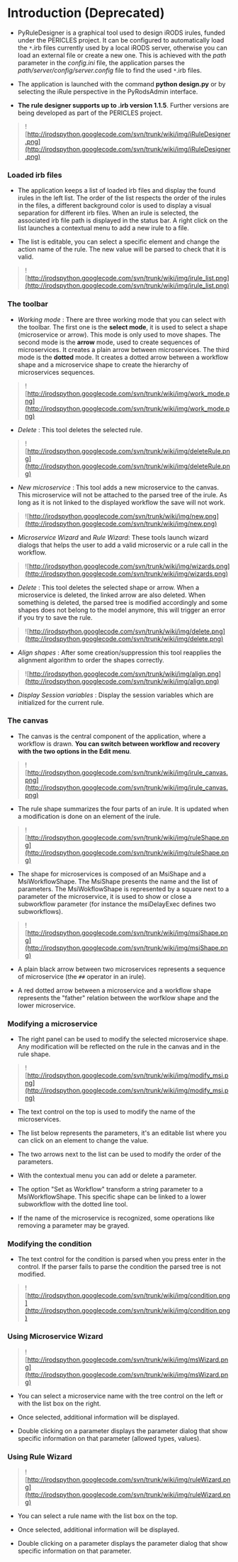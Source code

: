 # Introduction (**Deprecated**) #

  * PyRuleDesigner is a graphical tool used to design iRODS irules, funded under the PERICLES project. It can be configured to automatically load the `*`.irb files currently used by a local iRODS server, otherwise you can load an external file or create a new one. This is achieved with the _path_ parameter in the _config.ini_ file, the application parses the _path/server/config/server.config_ file to find the used `*`.irb files.

  * The application is launched with the command **python design.py** or by selecting the iRule perspective in the PyRodsAdmin interface.

  * **The rule designer supports up to .irb version 1.1.5**. Further versions are being developed as part of the PERICLES project.

> ![http://irodspython.googlecode.com/svn/trunk/wiki/img/iRuleDesigner.png](http://irodspython.googlecode.com/svn/trunk/wiki/img/iRuleDesigner.png)

### Loaded irb files ###

  * The application keeps a list of loaded irb files and display the found irules in the left list. The order of the list respects the order of the irules in the files, a different background color is used to display a visual separation for different irb files. When an irule is selected, the associated irb file path is displayed in the status bar. A right click on the list launches a contextual menu to add a new irule to a file.

  * The list is editable, you can select a specific element and change the action name of the rule. The new value will be parsed to check that it is valid.

> ![http://irodspython.googlecode.com/svn/trunk/wiki/img/irule_list.png](http://irodspython.googlecode.com/svn/trunk/wiki/img/irule_list.png)

### The toolbar ###

  * _Working mode_ : There are three working mode that you can select with the toolbar. The first one is the **select mode**, it is used to select a shape (microservice or arrow). This mode is only used to move shapes. The second  mode is the **arrow** mode, used to create sequences of microservices. It creates a plain arrow between microservices. The third mode is the **dotted** mode. It creates a dotted arrow between a workflow shape and a microservice shape to create the hierarchy of microservices sequences.

> ![http://irodspython.googlecode.com/svn/trunk/wiki/img/work_mode.png](http://irodspython.googlecode.com/svn/trunk/wiki/img/work_mode.png)

  * _Delete_ : This tool deletes the selected rule.

> ![http://irodspython.googlecode.com/svn/trunk/wiki/img/deleteRule.png](http://irodspython.googlecode.com/svn/trunk/wiki/img/deleteRule.png)


  * _New microservice_ : This tool adds a new microservice to the canvas. This microservice will not be attached to the parsed tree of the irule. As long as it is not linked to the displayed workflow the save will not work.

> ![http://irodspython.googlecode.com/svn/trunk/wiki/img/new.png](http://irodspython.googlecode.com/svn/trunk/wiki/img/new.png)

  * _Microservice Wizard_ and _Rule Wizard_: These tools launch wizard dialogs that helps the user to add a valid microservic or a rule call in the workflow.

> ![http://irodspython.googlecode.com/svn/trunk/wiki/img/wizards.png](http://irodspython.googlecode.com/svn/trunk/wiki/img/wizards.png)


  * _Delete_ : This tool deletes the selected shape or arrow. When a microservice is deleted, the linked arrow are also deleted. When something is deleted, the parsed tree is modified accordingly and some shapes does not belong to the model anymore, this will trigger an error if you try to save the rule.

> ![http://irodspython.googlecode.com/svn/trunk/wiki/img/delete.png](http://irodspython.googlecode.com/svn/trunk/wiki/img/delete.png)

  * _Align shapes_ : After some creation/suppression this tool reapplies the alignment algorithm to order the shapes correctly.

> ![http://irodspython.googlecode.com/svn/trunk/wiki/img/align.png](http://irodspython.googlecode.com/svn/trunk/wiki/img/align.png)

  * _Display Session variables_ : Display the session variables which are initialized for the current rule.


### The canvas ###

  * The canvas is the central component of the application, where a workflow is drawn. **You can switch between workflow and recovery with the two options in the Edit menu**.

> ![http://irodspython.googlecode.com/svn/trunk/wiki/img/irule_canvas.png](http://irodspython.googlecode.com/svn/trunk/wiki/img/irule_canvas.png)

  * The rule shape summarizes the four parts of an irule. It is updated when a modification is done on an element of the irule.

> ![http://irodspython.googlecode.com/svn/trunk/wiki/img/ruleShape.png](http://irodspython.googlecode.com/svn/trunk/wiki/img/ruleShape.png)

  * The shape for microservices is composed of an MsiShape and a MsiWorkflowShape. The MsiShape presents the name and the list of parameters. The MsiWokflowShape is represented by a square next to a parameter of the microservice, it is used to show or close a subworkflow parameter (for instance the msiDelayExec defines two subworkflows).

> ![http://irodspython.googlecode.com/svn/trunk/wiki/img/msiShape.png](http://irodspython.googlecode.com/svn/trunk/wiki/img/msiShape.png)

  * A plain black arrow between two microservices represents a sequence of microservice (the `##` operator in an irule).

  * A red dotted arrow between a microservice and a workflow shape represents the "father" relation between the worfklow shape and the lower microservice.

### Modifying a microservice ###

  * The right panel can be used to modify the selected microservice shape. Any modification will be reflected on the rule in the canvas and in the rule shape.

> ![http://irodspython.googlecode.com/svn/trunk/wiki/img/modify_msi.png](http://irodspython.googlecode.com/svn/trunk/wiki/img/modify_msi.png)

  * The text control on the top is used to modify the name of the microservices.

  * The list below represents the parameters, it's an editable list where you can click on an element to change the value.

  * The two arrows next to the list can be used to modify the order of the parameters.

  * With the contextual menu you can add or delete a parameter.

  * The option "Set as Workflow" transform a string parameter to a MsiWorkflowShape. This specific shape can be linked to a lower subworkflow with the dotted line tool.

  * If the name of the microservice is recognized, some operations like removing a parameter may be grayed.


### Modifying the condition ###

  * The text control for the condition is parsed when you press enter in the control. If the parser fails to parse the condition the parsed tree is not modified.

> ![http://irodspython.googlecode.com/svn/trunk/wiki/img/condition.png](http://irodspython.googlecode.com/svn/trunk/wiki/img/condition.png)


### Using Microservice Wizard ###

> ![http://irodspython.googlecode.com/svn/trunk/wiki/img/msWizard.png](http://irodspython.googlecode.com/svn/trunk/wiki/img/msWizard.png)

  * You can select a microservice name with the tree control on the left or with the list box on the right.

  * Once selected, additional information will be displayed.

  * Double clicking on a parameter displays the parameter dialog that show specific information on that parameter (allowed types, values).


### Using Rule Wizard ###


> ![http://irodspython.googlecode.com/svn/trunk/wiki/img/ruleWizard.png](http://irodspython.googlecode.com/svn/trunk/wiki/img/ruleWizard.png)

  * You can select a rule name with the list box on the top.

  * Once selected, additional information will be displayed.

  * Double clicking on a parameter displays the parameter dialog that show specific information on that parameter.
